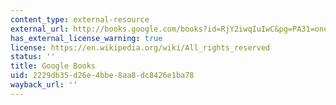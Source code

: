 ```yaml
---
content_type: external-resource
external_url: http://books.google.com/books?id=RjY2iwqIuIwC&pg=PA31=onepage
has_external_license_warning: true
license: https://en.wikipedia.org/wiki/All_rights_reserved
status: ''
title: Google Books
uid: 2229db35-d26e-4bbe-8aa8-dc8426e1ba78
wayback_url: ''
---
```

